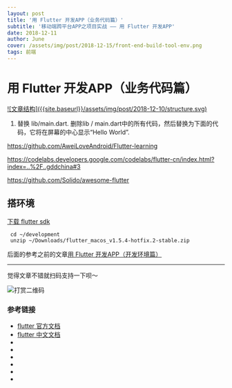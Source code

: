 ```yaml
---
layout: post
title: '用 Flutter 开发APP（业务代码篇）'
subtitle: '移动端跨平台APP之项目实战 —— 用 Flutter 开发APP'
date: 2018-12-11
author: June
cover: /assets/img/post/2018-12-15/front-end-build-tool-env.png
tags: 前端
---
```


# 用 Flutter 开发APP（业务代码篇）

<a data-fancybox="gallery" href="{{site.baseurl}}/assets/img/post/2018-12-10/structure.svg">
![文章结构]({{site.baseurl}}/assets/img/post/2018-12-10/structure.svg)
</a>

1. 替换 lib/main.dart.
	删除lib / main.dart中的所有代码，然后替换为下面的代码，它将在屏幕的中心显示“Hello World”.


https://github.com/AweiLoveAndroid/Flutter-learning

https://codelabs.developers.google.com/codelabs/flutter-cn/index.html?index=..%2F..gddchina#3

https://github.com/Solido/awesome-flutter


## 搭环境

[下载 flutter sdk](https://flutter.dev/docs/get-started/install/macos) 

```bsah
 cd ~/development
 unzip ~/Downloads/flutter_macos_v1.5.4-hotfix.2-stable.zip
```

后面的参考之前的文章[用 Flutter 开发APP（开发环境篇）](https://blog.junezhu.top/2018/12/12/front-end-build-tool-env)


---

觉得文章不错就扫码支持一下呗～

![打赏二维码]({{site.baseurl}}/assets/img/post/pay-qr.jpg)

### 参考链接

* [flutter 官方文档](https://flutter.io/docs/get-started/install/macos)
* [flutter 中文文档](https://flutterchina.club/setup-macos/)
* []()
* []()
* []()
* []()
* []()
* []()